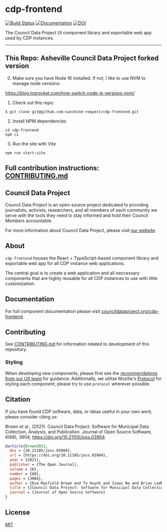 # cdp-frontend

[![Build Status](https://github.com/CouncilDataProject/cdp-frontend/workflows/Build%20Main/badge.svg)](https://github.com/CouncilDataProject/cdp-frontend/actions)
[![Documentation](https://github.com/CouncilDataProject/cdp-frontend/workflows/Documentation/badge.svg)](https://CouncilDataProject.github.io/cdp-frontend)
[![DOI](https://joss.theoj.org/papers/10.21105/joss.03904/status.svg)](https://doi.org/10.21105/joss.03904)

The Council Data Project UI component library and exportable web app used by CDP instances.

---

## This Repo: Asheville Council Data Project forked version

0. Make sure you have Node 16 installed. If not, I like to use NVM to manage node versions:

https://blog.logrocket.com/how-switch-node-js-versions-nvm/

1. Check out this repo:

```
$ git clone git@github.com:sunshine-request/cdp-frontend.git
```

2. Install NPM dependencies

``` 
cd cdp-frontend
npm ci
```

3. Run the site with Vite

```
npm run start:site
```

Full contribution instructions: [CONTRIBUTING.md](CONTRIBUTING.md)
---

## Council Data Project

Council Data Project is an open-source project dedicated to providing journalists, activists, researchers, and all members of each community we serve with the tools they need to stay informed and hold their Council Members accountable.

For more information about Council Data Project, please visit [our website](https://councildataproject.org/).

## About

`cdp-frontend` houses the React + TypeScript-based component library and exportable web app for all CDP instance web applications.

The central goal is to create a web application and all neccessary components that are highly reusable for all CDP instances to use with little customization.

## Documentation

For full component documentation please visit [councildataproject.org/cdp-frontend](https://councildataproject.org/cdp-frontend).

## Contributing

See [CONTRIBUTING.md](CONTRIBUTING.md) for information related to development of this repository.

### Styling

When developing new components, please first see the [recommendations from our UX team](https://docs.google.com/presentation/d/15rkic20QV6GU0_nL-8zHIgcw8-o1bCQIiYMsY2j6qFg/edit?usp=sharing) for guidance. Additionally, we utilize Mozilla's [Protocol](https://github.com/mozilla/protocol/) for styling each component, please try to use `protocol` wherever possible.

## Citation

If you have found CDP software, data, or ideas useful in your own work, please consider citing us:

Brown et al., (2021). Council Data Project: Software for Municipal Data Collection, Analysis, and Publication. Journal of Open Source Software, 6(68), 3904, https://doi.org/10.21105/joss.03904

```bibtex
@article{Brown2021,
  doi = {10.21105/joss.03904},
  url = {https://doi.org/10.21105/joss.03904},
  year = {2021},
  publisher = {The Open Journal},
  volume = {6},
  number = {68},
  pages = {3904},
  author = {Eva Maxfield Brown and To Huynh and Isaac Na and Brian Ledbetter and Hawk Ticehurst and Sarah Liu and Emily Gilles and Katlyn M. f. Greene and Sung Cho and Shak Ragoler and Nicholas Weber},
  title = {{Council Data Project: Software for Municipal Data Collection, Analysis, and Publication}},
  journal = {Journal of Open Source Software}
}
```

## License

[MIT](./LICENSE)
